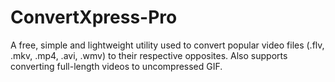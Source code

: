 ConvertXpress-Pro
=================

A free, simple and lightweight utility used to convert popular video files (.flv, .mkv, .mp4, .avi, .wmv) to their respective opposites. Also supports converting full-length videos to uncompressed GIF.
